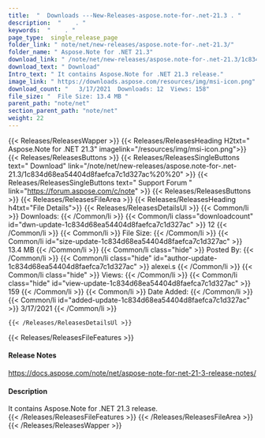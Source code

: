 ```yaml
---
title:  "  Downloads ---New-Releases-aspose.note-for-.net-21.3 . " 
description:  "    . " 
keywords:  "    . " 
page_type:  single_release_page
folder_link: " note/net/new-releases/aspose.note-for-.net-21.3/"
folder_name: " Aspose.Note for .NET 21.3"
download_link: " /note/net/new-releases/aspose.note-for-.net-21.3/1c834d68ea54404d8faefca7c1d327ac"
download_text: " Download"
Intro_text: " It contains Aspose.Note for .NET 21.3 release."
image_link: " https://downloads.aspose.com/resources/img/msi-icon.png"
download_count: "   3/17/2021  Downloads: 12  Views: 158"
file_size: "  File Size: 13.4 MB "
parent_path: "note/net"
section_parent_path: "note/net"
weight: 22 
---
```


{{< Releases/ReleasesWapper >}}
  {{< Releases/ReleasesHeading H2txt=" Aspose.Note for .NET 21.3" imagelink="/resources/img/msi-icon.png">}}
  {{< Releases/ReleasesButtons >}}
    {{< Releases/ReleasesSingleButtons text=" Download" link="/note/net/new-releases/aspose.note-for-.net-21.3/1c834d68ea54404d8faefca7c1d327ac%20%20" >}}
    {{< Releases/ReleasesSingleButtons text=" Support Forum " link="https://forum.aspose.com/c/note" >}}
  {{< Releases/ReleasesButtons >}}
  {{< Releases/ReleasesFileArea >}}
    {{< Releases/ReleasesHeading h4txt="File Details">}}
    {{< Releases/ReleasesDetailsUl >}}
            {{< Common/li  >}} Downloads: {{< /Common/li >}} 
      {{< Common/li class="downloadcount" id="dwn-update-1c834d68ea54404d8faefca7c1d327ac" >}} 12 {{< /Common/li >}} 
      {{< Common/li  >}} File Size: {{< /Common/li >}} 
      {{< Common/li id="size-update-1c834d68ea54404d8faefca7c1d327ac" >}} 13.4 MB {{< /Common/li >}} 
      {{< Common/li  class="hide" >}} Posted By: {{< /Common/li >}} 
      {{< Common/li class="hide" id="author-update-1c834d68ea54404d8faefca7c1d327ac" >}} alexei.s {{< /Common/li >}} 
      {{< Common/li class="hide"  >}} Views: {{< /Common/li >}} 
      {{< Common/li class="hide" id="view-update-1c834d68ea54404d8faefca7c1d327ac" >}} 159 {{< /Common/li >}} 
      {{< Common/li  >}} Date Added: {{< /Common/li >}} 
      {{< Common/li id="added-update-1c834d68ea54404d8faefca7c1d327ac" >}} 3/17/2021 {{< /Common/li >}} 

    {{< /Releases/ReleasesDetailsUl >}}

  {{< Releases/ReleasesFileFeatures >}}
      <h4>Release Notes</h4><div><a href="https://docs.aspose.com/note/net/aspose-note-for-net-21-3-release-notes/">https://docs.aspose.com/note/net/aspose-note-for-net-21-3-release-notes/</a></div><h4>Description</h4><div class="HTMLDescription">It contains Aspose.Note for .NET 21.3 release.</div>
  {{< /Releases/ReleasesFileFeatures >}}
 {{< /Releases/ReleasesFileArea >}}
{{< /Releases/ReleasesWapper >}}


